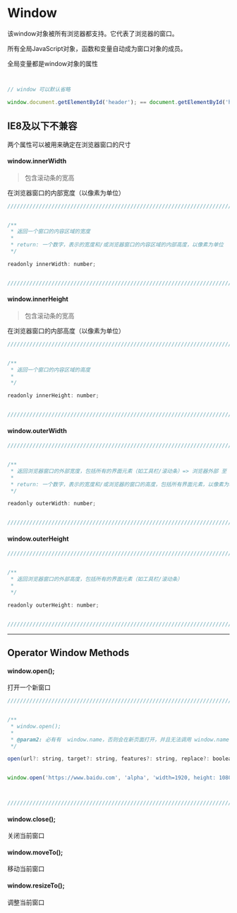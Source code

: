 # Window

该window对象被所有浏览器都支持。它代表了浏览器的窗口。

所有全局JavaScript对象，函数和变量自动成为窗口对象的成员。

全局变量都是window对象的属性

``` javascript


// window 可以默认省略

window.document.getElementById('header'); == document.getElementById('header');


```

## IE8及以下不兼容

两个属性可以被用来确定在浏览器窗口的尺寸

#### window.innerWidth

> 包含滚动条的宽高

在浏览器窗口的内部宽度（以像素为单位）

``` javascript
///////////////////////////////////////////////////////////////////////////////////////////////////////////////////////


/**
 * 返回一个窗口的内容区域的宽度
 * 
 * return: 一个数字，表示的宽度和/或浏览器窗口的内容区域的内部高度，以像素为单位
 */

readonly innerWidth: number;


///////////////////////////////////////////////////////////////////////////////////////////////////////////////////////
```


#### window.innerHeight

> 包含滚动条的宽高

在浏览器窗口的内部高度（以像素为单位）

``` javascript
///////////////////////////////////////////////////////////////////////////////////////////////////////////////////////


/**
 * 返回一个窗口的内容区域的高度
 * 
 */

readonly innerHeight: number;


///////////////////////////////////////////////////////////////////////////////////////////////////////////////////////
```

#### window.outerWidth

``` javascript
///////////////////////////////////////////////////////////////////////////////////////////////////////////////////////


/**
 * 返回浏览器窗口的外部宽度，包括所有的界面元素（如工具栏/滚动条）=> 浏览器外部 至 电脑屏幕边框 的剩余距离
 * 
 * return: 一个数字，表示的宽度和/或浏览器的窗口的高度，包括所有界面元素，以像素为单位
 */

readonly outerWidth: number;


///////////////////////////////////////////////////////////////////////////////////////////////////////////////////////
```

#### window.outerHeight


``` javascript
///////////////////////////////////////////////////////////////////////////////////////////////////////////////////////


/**
 * 返回浏览器窗口的外部高度，包括所有的界面元素（如工具栏/滚动条）
 * 
 */

readonly outerHeight: number;


///////////////////////////////////////////////////////////////////////////////////////////////////////////////////////
```

*** 


##  Operator Window Methods

#### window.open();

打开一个新窗口

``` javascript
///////////////////////////////////////////////////////////////////////////////////////////////////////////////////////


/**
 * window.open();
 * 
 * @param2: 必有有  window.name，否则会在新页面打开，并且无法调用 window.name
 */

open(url?: string, target?: string, features?: string, replace?: boolean): Window | null;


window.open('https://www.baidu.com', 'alpha', 'width=1920, height: 1080');          // window.name = 'alpha'



///////////////////////////////////////////////////////////////////////////////////////////////////////////////////////
```

#### window.close();

关闭当前窗口

#### window.moveTo();

移动当前窗口

#### window.resizeTo();

调整当前窗口





















